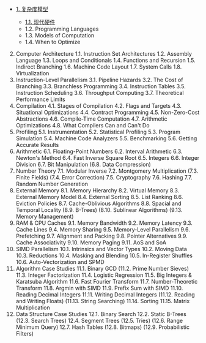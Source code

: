 
- [1. 复杂度模型](001-complexity/)
   
    - [1.1. 现代硬件](001-complexity/hardware.md)
    - 1.2. Programming Languages
    - 1.3. Models of Computation
    - 1.4. When to Optimize

2. Computer Architecture
 1.1. Instruction Set Architectures
 1.2. Assembly Language
 1.3. Loops and Conditionals
 1.4. Functions and Recursion
 1.5. Indirect Branching
 1.6. Machine Code Layout
 1.7. System Calls
 1.8. Virtualization
3. Instruction-Level Parallelism
 3.1. Pipeline Hazards
 3.2. The Cost of Branching
 3.3. Branchless Programming
 3.4. Instruction Tables
 3.5. Instruction Scheduling
 3.6. Throughput Computing
 3.7. Theoretical Performance Limits
4. Compilation
 4.1. Stages of Compilation
 4.2. Flags and Targets
 4.3. Situational Optimizations
 4.4. Contract Programming
 4.5. Non-Zero-Cost Abstractions
 4.6. Compile-Time Computation
 4.7. Arithmetic Optimizations
 4.8. What Compilers Can and Can't Do
5. Profiling
 5.1. Instrumentation
 5.2. Statistical Profiling
 5.3. Program Simulation
 5.4. Machine Code Analyzers
 5.5. Benchmarking
 5.6. Getting Accurate Results
6. Arithmetic
 6.1. Floating-Point Numbers
 6.2. Interval Arithmetic
 6.3. Newton's Method
 6.4. Fast Inverse Square Root
 6.5. Integers
 6.6. Integer Division
 6.7. Bit Manipulation
(6.8. Data Compression)
7. Number Theory
 7.1. Modular Inverse
 7.2. Montgomery Multiplication
(7.3. Finite Fields)
(7.4. Error Correction)
 7.5. Cryptography
 7.6. Hashing
 7.7. Random Number Generation
8. External Memory
 8.1. Memory Hierarchy
 8.2. Virtual Memory
 8.3. External Memory Model
 8.4. External Sorting
 8.5. List Ranking
 8.6. Eviction Policies
 8.7. Cache-Oblivious Algorithms
 8.8. Spacial and Temporal Locality
(8.9. B-Trees)
(8.10. Sublinear Algorithms)
(9.13. Memory Management)
9. RAM & CPU Caches
 9.1. Memory Bandwidth
 9.2. Memory Latency
 9.3. Cache Lines
 9.4. Memory Sharing
 9.5. Memory-Level Parallelism
 9.6. Prefetching
 9.7. Alignment and Packing
 9.8. Pointer Alternatives
 9.9. Cache Associativity
 9.10. Memory Paging
 9.11. AoS and SoA
10. SIMD Parallelism
 10.1. Intrinsics and Vector Types
 10.2. Moving Data
 10.3. Reductions
 10.4. Masking and Blending
 10.5. In-Register Shuffles
 10.6. Auto-Vectorization and SPMD
11. Algorithm Case Studies
 11.1. Binary GCD
(11.2. Prime Number Sieves)
 11.3. Integer Factorization
 11.4. Logistic Regression
 11.5. Big Integers & Karatsuba Algorithm
 11.6. Fast Fourier Transform
 11.7. Number-Theoretic Transform
 11.8. Argmin with SIMD
 11.9. Prefix Sum with SIMD
 11.10. Reading Decimal Integers
 11.11. Writing Decimal Integers
(11.12. Reading and Writing Floats)
(11.13. String Searching)
 11.14. Sorting
 11.15. Matrix Multiplication
12. Data Structure Case Studies
 12.1. Binary Search
 12.2. Static B-Trees
(12.3. Search Trees)
 12.4. Segment Trees
(12.5. Tries)
(12.6. Range Minimum Query)
 12.7. Hash Tables
(12.8. Bitmaps)
(12.9. Probabilistic Filters)